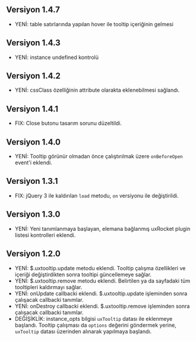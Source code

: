 ## Versiyon 1.4.7
- YENİ: table satırlarında yapılan hover ile tooltip içeriğinin gelmesi 

## Versiyon 1.4.3
- YENİ: instance undefined kontrolü

## Versiyon 1.4.2
- YENİ: cssClass özelliğinin attribute olarakta eklenebilmesi sağlandı.

## Versiyon 1.4.1
- FIX: Close butonu tasarım sorunu düzeltildi.

## Versiyon 1.4.0
- YENİ: Tooltip görünür olmadan önce çalıştırılmak üzere `onBeforeOpen` event'i eklendi.

## Versiyon 1.3.1
- FIX: jQuery 3 ile kaldırılan `load` metodu, `on` versiyonu ile değiştirildi.

## Versiyon 1.3.0
- YENİ: Yeni tanımlanmaya başlayan, elemana bağlanmış uxRocket plugin listesi kontrolleri eklendi.

## Versiyon 1.2.0
- YENİ: $.uxtooltip.update metodu eklendi. Tooltip çalışma özellikleri ve içeriği değiştirdikten sonra tooltipi güncellemeye sağlar.
- YENİ: $.uxtooltip.remove metodu eklendi. Belirtilen ya da sayfadaki tüm tooltipleri kaldırmayı sağlar.
- YENİ: onUpdate callbacki eklendi. $.uxtooltip.update işleminden sonra çalışacak callbacki tanımlar.
- YENİ: onDestroy callbacki eklendi. $.uxtooltip.remove işleminden sonra çalışacak callbacki tanımlar.
- DEĞİŞİKLİK: instance_opts bilgisi `uxTooltip` datası ile eklenmeye başlandı. Tooltip çalışması da `options` değerini göndermek yerine, `uxTooltip` datası üzerinden alınarak yapılmaya başlandı.